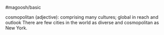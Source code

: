 #magoosh/basic

cosmopolitan (adjective): comprising many cultures; global in reach and outlook 
There are few cities in the world as diverse and cosmopolitan as New York. 
